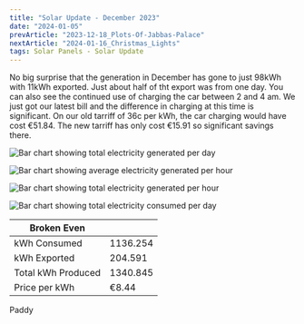 ```yaml
---
title: "Solar Update - December 2023"
date: "2024-01-05"
prevArticle: "2023-12-18_Plots-Of-Jabbas-Palace"
nextArticle: "2024-01-16_Christmas_Lights"
tags: Solar Panels - Solar Update
---
```


No big surprise that the generation in December has gone to just 98kWh with 11kWh exported. Just about half of tht export was from one day. You can also see the continued use of charging the car between 2 and 4 am. We just got our latest bill and the difference in charging at this time is significant. On our old tarriff of 36c per kWh, the car charging would have cost €51.84. The new tarriff has only cost €15.91 so significant savings there.

![Bar chart showing total electricity generated per day](/images/2023_12_TotalGenerated_PerDay.png)

![Bar chart showing average electricity generated per hour](/images/2023_12_AvgGenerated_PerHour.png)

![Bar chart showing total electricity generated per hour](/images/2023_12_TotalGenerated_PerHour.png)

![Bar chart showing total electricity consumed per day](/images/2023_12_TotalConsumed.png)

| Broken Even        |          |
| ------------------ | -------- |
| kWh Consumed       | 1136.254 |
| kWh Exported       | 204.591  |
| Total kWh Produced | 1340.845 |
| Price per kWh      | €8.44    |

Paddy
